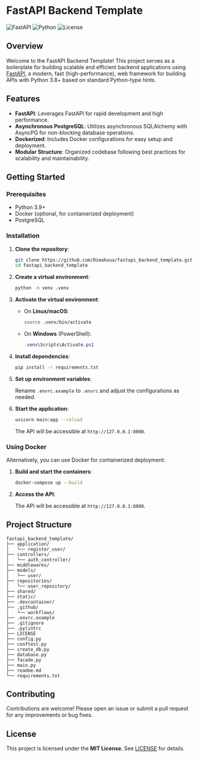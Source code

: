 # FastAPI Backend Template

![FastAPI](https://img.shields.io/badge/FastAPI-0.95.0-green)
![Python](https://img.shields.io/badge/Python-3.9-blue)
![License](https://img.shields.io/badge/License-MIT-yellow)

## Overview

Welcome to the FastAPI Backend Template! This project serves as a boilerplate for building scalable and efficient backend applications using [FastAPI](https://fastapi.tiangolo.com/), a modern, fast (high-performance), web framework for building APIs with Python 3.8+ based on standard Python-type hints.

## Features

- **FastAPI**: Leverages FastAPI for rapid development and high performance. 
- **Asynchronous PostgreSQL**: Utilizes asynchronous SQLAlchemy with AsyncPG for non-blocking database operations.
- **Dockerized**: Includes Docker configurations for easy setup and deployment.
- **Modular Structure**: Organized codebase following best practices for scalability and maintainability.

## Getting Started

### Prerequisites

- Python 3.9+
- Docker (optional, for containerized deployment)
- PostgreSQL

### Installation

1. **Clone the repository**:

    ```bash
    git clone https://github.com/Dimakoua/fastapi_backend_template.git
    cd fastapi_backend_template
    ```

2. **Create a virtual environment**:

    ```bash
    python -m venv .venv
    ```

3. **Activate the virtual environment**:

    - On **Linux/macOS**:

        ```bash
        source .venv/bin/activate
        ```

    - On **Windows** (PowerShell):

        ```powershell
        .venv\Scripts\Activate.ps1
        ```

4. **Install dependencies**:

    ```bash
    pip install -r requirements.txt
    ```

5. **Set up environment variables**:

    Rename `.envrc.example` to `.envrc` and adjust the configurations as needed.

6. **Start the application**:

    ```bash
    uvicorn main:app --reload
    ```

    The API will be accessible at `http://127.0.0.1:8000`.

### Using Docker

Alternatively, you can use Docker for containerized deployment:

1. **Build and start the containers**:

    ```bash
    docker-compose up --build
    ```

2. **Access the API**:

    The API will be accessible at `http://127.0.0.1:8000`.

## Project Structure

```plaintext
fastapi_backend_template/
├── application/
│   └── register_user/
├── controllers/
│   └── auth_controller/
├── middlewares/
├── models/
│   └── user/
├── repositories/
│   └── user_repository/
├── shared/
├── static/
├── .devcontainer/
├── .github/
│   └── workflows/
├── .envrc.example
├── .gitignore
├── .pylintrc
├── LICENSE
├── config.py
├── conftest.py
├── create_db.py
├── database.py
├── facade.py
├── main.py
├── readme.md
└── requirements.txt
```

## Contributing

Contributions are welcome! Please open an issue or submit a pull request for any improvements or bug fixes.

## License

This project is licensed under the **MIT License**. See [LICENSE](LICENSE) for details.  

